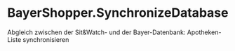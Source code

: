# BayerShopper.SynchronizeDatabase
Abgleich zwischen der Sit&amp;Watch- und der Bayer-Datenbank: Apotheken-Liste synchronisieren
